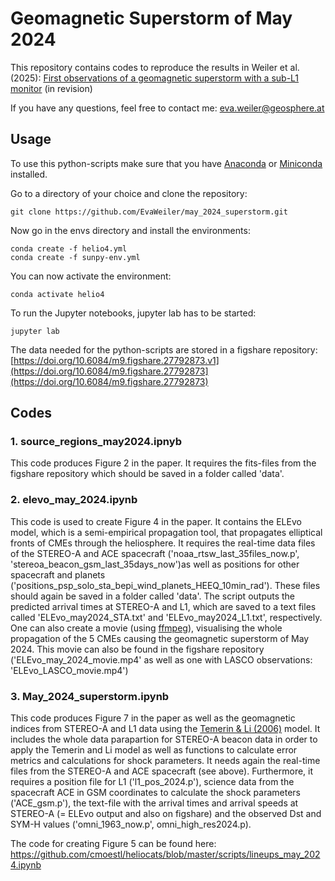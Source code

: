 # Geomagnetic Superstorm of May 2024

This repository contains codes to reproduce the results in Weiler et al. (2025): [First observations of a geomagnetic superstorm with a sub-L1 monitor](https://arxiv.org/abs/2411.12490) (in revision)

If you have any questions, feel free to contact me: eva.weiler@geosphere.at

## Usage

To use this python-scripts make sure that you have [Anaconda](https://docs.anaconda.com/anaconda/install/) or [Miniconda](https://docs.anaconda.com/miniconda/install/) installed.

Go to a directory of your choice and clone the repository:
```
git clone https://github.com/EvaWeiler/may_2024_superstorm.git
```

Now go in the envs directory and install the environments: 
```
conda create -f helio4.yml
conda create -f sunpy-env.yml
```

You can now activate the environment: 
```
conda activate helio4
```

To run the Jupyter notebooks, jupyter lab has to be started:
```
jupyter lab
```

The data needed for the python-scripts are stored in a figshare repository: [https://doi.org/10.6084/m9.figshare.27792873.v1](https://doi.org/10.6084/m9.figshare.27792873](https://doi.org/10.6084/m9.figshare.27792873) 

## Codes
### 1. source_regions_may2024.ipnyb
This code produces Figure 2 in the paper. It requires the fits-files from the figshare repository which should be saved in a folder called 'data'.

### 2. elevo_may_2024.ipynb
This code is used to create Figure 4 in the paper. It contains the ELEvo model, which is a semi-empirical propagation tool, that propagates elliptical fronts of CMEs through the heliosphere. It requires the real-time data files of the STEREO-A and ACE spacecraft ('noaa_rtsw_last_35files_now.p', 'stereoa_beacon_gsm_last_35days_now')as well as positions for other spacecraft and planets ('positions_psp_solo_sta_bepi_wind_planets_HEEQ_10min_rad'). These files should again be saved in a folder called 'data'.
The script outputs the predicted arrival times at STEREO-A and L1, which are saved to a text files called 'ELEvo_may2024_STA.txt' and 'ELEvo_may2024_L1.txt', respectively.
One can also create a movie (using [ffmpeg](https://www.ffmpeg.org/download.html)), visualising the whole propagation of the 5 CMEs causing the geomagnetic superstorm of May 2024. This movie can also be found in the figshare repository ('ELEvo_may_2024_movie.mp4' as well as one with LASCO observations: 'ELEvo_LASCO_movie.mp4') 

### 3. May_2024_superstorm.ipynb
This code produces Figure 7 in the paper as well as the geomagnetic indices from STEREO-A and L1 data using the [Temerin & Li (2006)](https://doi.org/10.1029/2005JA011257) model. It includes the whole data parapartion for STEREO-A beacon data in order to apply the Temerin and Li model as well as functions to calculate error metrics and calculations for shock parameters.
It needs again the real-time files from the STEREO-A and ACE spacecraft (see above). Furthermore, it requires a position file for L1 ('l1_pos_2024.p'), science data from the spacecraft ACE in GSM coordinates to calculate the shock parameters ('ACE_gsm.p'), the text-file with the arrival times and arrival speeds at STEREO-A (= ELEvo output and also on figshare) and the observed Dst and SYM-H values ('omni_1963_now.p', omni_high_res2024.p). 

The code for creating Figure 5 can be found here: https://github.com/cmoestl/heliocats/blob/master/scripts/lineups_may_2024.ipynb





